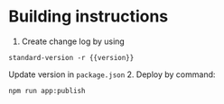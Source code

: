 # Building instructions 
1. Create change log by using
```
standard-version -r {{version}}
```
Update version in `package.json`
2. Deploy by command:
```
npm run app:publish
```
